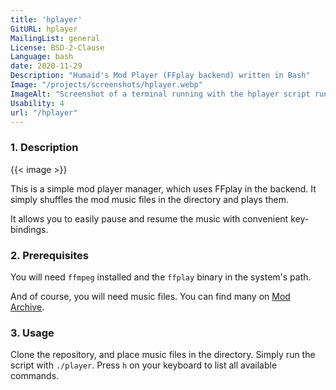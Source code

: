```yaml
---
title: 'hplayer'
GitURL: hplayer
MailingList: general
License: BSD-2-Clause
Language: bash
date: 2020-11-29
Description: "Humaid's Mod Player (FFplay backend) written in Bash"
Image: "/projects/screenshots/hplayer.webp"
ImageAlt: "Screenshot of a terminal running with the hplayer script running. The first line output from the program is the name of the program in green text, which is Humaid's Mod Player, the second line says Press h for help in grey text. The third line shows the music that is started to play in yellow text, stating Playing ./droid.mod. Then there is a help menu listing. Final line shows a PAUSED text."
Usability: 4
url: "/hplayer"
---
```


### 1. Description

{{< image >}}

This is a simple mod player manager, which uses FFplay in the backend. It simply
shuffles the mod music files in the directory and plays them.

It allows you to easily pause and resume the music with convenient key-bindings.

### 2. Prerequisites

You will need `ffmpeg` installed and the `ffplay` binary in the system's path.

And of course, you will need music files. You can find many on [Mod
Archive](https://modarchive.org).

### 3. Usage

Clone the repository, and place music files in the directory.
Simply run the script with `./player`. Press `h` on your keyboard to list all
available commands.
